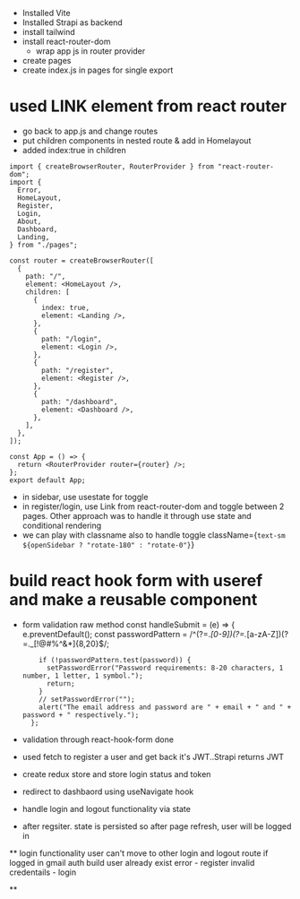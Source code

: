 - Installed Vite
- Installed Strapi as backend
- install tailwind
- install react-router-dom
  - wrap app js in router provider
- create pages
- create index.js in pages for single export

# used LINK element from react router

- go back to app.js and change routes
- put children components in nested route & add <OUTLET> in Homelayout
- added index:true in children

```
import { createBrowserRouter, RouterProvider } from "react-router-dom";
import {
  Error,
  HomeLayout,
  Register,
  Login,
  About,
  Dashboard,
  Landing,
} from "./pages";

const router = createBrowserRouter([
  {
    path: "/",
    element: <HomeLayout />,
    children: [
      {
        index: true,
        element: <Landing />,
      },
      {
        path: "/login",
        element: <Login />,
      },
      {
        path: "/register",
        element: <Register />,
      },
      {
        path: "/dashboard",
        element: <Dashboard />,
      },
    ],
  },
]);

const App = () => {
  return <RouterProvider router={router} />;
};
export default App;

```

- in sidebar, use usestate for toggle
- in register/login, use Link from react-router-dom and toggle between 2 pages. Other approach was to handle it through use state and conditional rendering
- we can play with classname also to handle toggle
  className={`text-sm ${openSidebar ? "rotate-180" : "rotate-0"}`}

# build react hook form with useref and make a reusable component

- form validation raw method
  const handleSubmit = (e) => {
  e.preventDefault();
  const passwordPattern = /^(?=._[0-9])(?=._[a-zA-Z])(?=._[!@#$%^&_])[a-zA-Z0-9!@#$%^&*]{8,20}$/;

          if (!passwordPattern.test(password)) {
            setPasswordError("Password requirements: 8-20 characters, 1 number, 1 letter, 1 symbol.");
            return;
          }
          // setPasswordError("");
          alert("The email address and password are " + email + " and " + password + " respectively.");
        };

- validation through react-hook-form done

- used fetch to register a user and get back it's JWT..Strapi returns JWT

- create redux store and store login status and token
- redirect to dashbaord using useNavigate hook
- handle login and logout functionality via state
- after regsiter. state is persisted so after page refresh, user will be logged in

\*\*
login functionality
user can't move to other login and logout route if logged in
gmail auth build
user already exist error - register
invalid credentails - login

\*\*
